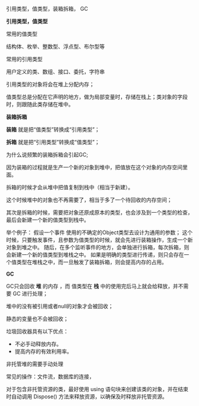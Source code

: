 引用类型，值类型，装箱拆箱， GC



**引用类型，值类型**



常用的值类型

结构体、枚举、整数型、浮点型、布尔型等

常用的引用类型

用户定义的类、数组、接口、委托，字符串



引用类型的对象将会在堆上分配内存；

值类型总是分配在它声明的地方，做为局部变量时，存储在栈上；类对象的字段时，则跟随此类存储在堆中。



**装箱拆箱**

**装箱** 就是把“值类型”转换成“引用类型”；

**拆箱** 就是把“引用类型”转换成“值类型”；



为什么说频繁的装箱拆箱会引起GC;

因为装箱的过程就是生产一个新的对象到堆中，把值放在这个对象的内存空间里面。

拆箱的时候才会从堆中把值复制到栈中（相当于新建）。

这个时候堆中的对象也不再需要了，相当于多了一个待回收的内存空间；

其次是拆箱的时候，需要把对象还原成原本的类型，也会涉及到一个类型的检查，最后会新建一个新的值类型到栈中。



举个例子：
假设一个事件 使用的不确定的Object类型去设计为通用的参数；
这个时候，只要触发事件，且参数为值类型的时候，就会先进行装箱操作，生成一个新对象到堆之中。
随后，在多个监听事件的地方，会单独进行拆箱，每次拆箱，则会新建一个新的值类型到堆栈之中。
如果是明确的类型进行传递，则只会存在一个值类型在堆栈之中，而一旦触发了装箱拆箱，则会提高内存的占用。



**GC**

GC只会回收 **堆** 的内存 ，而 值类型在 **栈** 中的使用完后马上就会给释放，并不需要 GC 进行处理；

堆中的没有被引用或者null的对象才会被回收；

静态的变量也不会被回收；



垃圾回收器具有以下优点：

- 不必手动释放内存。
- 提高内存的有效利用率。



非托管堆的需要手动处理

常见的操作：文件流，数据库的连接，

对于包含非托管资源的类，最好使用 using 语句块来创建该类的对象，并在结束时自动调用 Dispose() 方法来释放资源，以确保及时释放非托管资源。





